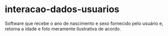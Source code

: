 # interacao-dados-usuarios
Software que recebe o ano de nascimento e sexo fornecido pelo usuário e, retorna a idade e foto meramente ilustrativa de acordo.
